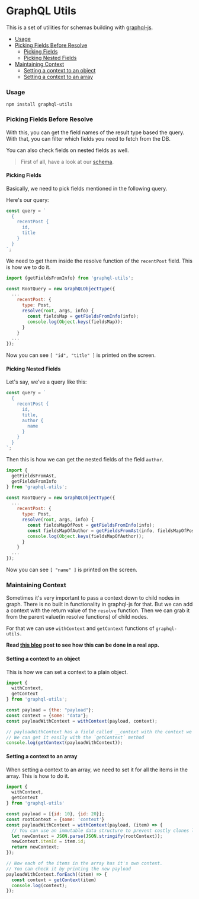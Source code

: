 # GraphQL Utils

This is a set of utilities for schemas building with [graphql-js](https://github.com/graphql/graphql-js).

* [Usage](#usage)
* [Picking Fields Before Resolve](#picking-fields-before-resolve)
    * [Picking Fields](#picking-fields)
    * [Picking Nested Fields](#picking-nested-fields)
* [Maintaining Context](#maintaining-context)
    * [Setting a context to an object](#setting-a-context-to-an-object)
    * [Setting a context to an array](#setting-a-context-to-an-array)

### Usage

~~~graohq
npm install graphql-utils
~~~

### Picking Fields Before Resolve

With this, you can get the field names of the result type based the query. With that, you can filter which fields you need to fetch from the DB.

You can also check fields on nested fields as well.

> First of all, have a look at our [schema](https://gist.github.com/arunoda/5c819dc4fc30f7792c68).

#### Picking Fields

Basically, we need to pick fields mentioned in the following query.

Here's our query:

```js
const query = `
  {
    recentPost {
      id,
      title
    }
  }
`;
```

We need to get them inside the resolve function of the `recentPost` field. This is how we to do it.

```js
import {getFieldsFromInfo} from 'graphql-utils';

const RootQuery = new GraphQLObjectType({
  ...
    recentPost: {
      type: Post,
      resolve(root, args, info) {
        const fieldsMap = getFieldsFromInfo(info);
        console.log(Object.keys(fieldsMap));
      }
    }
  ...
});
```

Now you can see `[ "id", "title" ]` is printed on the screen.

#### Picking Nested Fields

Let's say, we've a query like this:

```js
const query = `
  {
    recentPost {
      id,
      title,
      author {
        name
      }
    }
  }
`;
```

Then this is how we can get the nested fields of the field `author`.

```js
import {
  getFieldsFromAst,
  getFieldsFromInfo
} from 'graphql-utils';

const RootQuery = new GraphQLObjectType({
  ...
    recentPost: {
      type: Post,
      resolve(root, args, info) {
        const fieldsMapOfPost = getFieldsFromInfo(info);
        const fieldsMapOfAuthor = getFieldsFromAst(info, fieldsMapOfPost['author']);
        console.log(Object.keys(fieldsMapOfAuthor));
      }
    }
  ...
});
```

Now you can see `[ "name" ]` is printed on the screen.

### Maintaining Context

Sometimes it's very important to pass a context down to child nodes in graph. There is no built in functionality in graphql-js for that. But we can add a context with the return value of the `resolve` function. Then we can grab it from the parent value(in resolve functions) of child nodes.

For that we can use `withContext` and `getContext` functions of `graphql-utils.`

**Read [this blog](#) post to see how this can be done in a real app.**

#### Setting a context to an object

This is how we can set a context to a plain object.

```js
import {
  withContext,
  getContext
} from 'graphql-utils';

const payload = {the: "payload"};
const context = {some: "data"};
const payloadWithContext = withContext(payload, context);

// payloadWithContext has a field called __context with the context we provide
// We can get it easily with the `getContext` method
console.log(getContext(payloadWithContext));
```

#### Setting a context to an array

When setting a context to an array, we need to set it for all the items in the array. This is how to do it.

```js
import {
  withContext,
  getContext
} from 'graphql-utils'

const payload = [{id: 10}, {id: 20}];
const rootContext = {some: 'context'}
const payloadWithContext = withContext(payload, (item) => {
  // You can use an immutable data structure to prevent costly clones like this
  let newContext = JSON.parse(JSON.stringify(rootContext));
  newContext.itemId = item.id;
  return newContext;
});

// Now each of the items in the array has it's own context. 
// You can check it by printing the new payload
payloadWithContext.forEach((item) => {
  const context = getContext(item)
  console.log(context);
});
```
